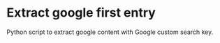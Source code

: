 # Extract google first entry

Python script to extract google content with Google custom search key.
